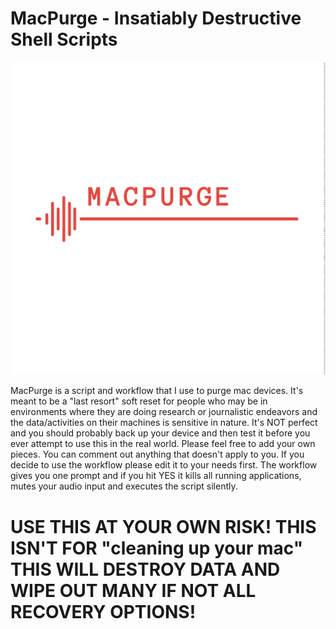 # MacPurge - Insatiably Destructive Shell Scripts

![MacPurgeLogo](https://raw.githubusercontent.com/Shadow0ps/MacPurge/master/MacPugeLogo.png)


MacPurge is a script and workflow that I use to purge mac devices. It's meant to be a "last resort" soft reset for people who may be in environments where they are doing research or journalistic endeavors and the data/activities on their machines is sensitive in nature. It's NOT perfect and you should probably back up your device and then test it before you ever attempt to use this in the real world. Please feel free to add your own pieces. You can comment out anything that doesn't apply to you.  If you decide to  use the workflow please edit it to your needs first. The workflow gives you one prompt and if you hit YES it kills all running applications, mutes your audio input and executes the script silently.

# USE THIS AT YOUR OWN RISK! THIS ISN'T FOR "cleaning up your mac" THIS WILL DESTROY DATA AND WIPE OUT MANY IF NOT ALL RECOVERY OPTIONS!
